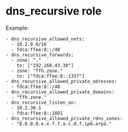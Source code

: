 # dns_recursive role

Example:

    - dns_recursive_allowed_nets:
      - 10.2.0.0/16
      - fdca:ffee:8::/48
    - dns_recursive_forwards:
      - zone: "."
        to: ["192.168.43.30"]
      - zone: "ffh.zone."
        to: ["fdca:ffee:8::1337"]
    - dns_recursive_allowed_private_adresses:
      - fdca:ffee:8::/48
    - dns_recursive_allowed_private_domains:
      - "ffh.zone."
    - dns_recursive_listen_on:
      - 10.2.30.1
      - fdca:ffee:8::1801
    - dns_recursive_allowed_private_rdns_zones:
      - "8.0.0.0.e.e.f.f.a.c.d.f.ip6.arpa."
